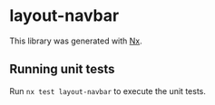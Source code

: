 # layout-navbar

This library was generated with [Nx](https://nx.dev).

## Running unit tests

Run `nx test layout-navbar` to execute the unit tests.
